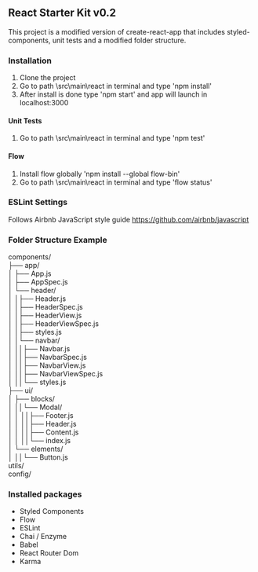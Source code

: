 ## React Starter Kit v0.2
This project is a modified version of create-react-app that includes styled-components, unit tests and a modified folder structure.

### Installation
1. Clone the project
2. Go to path \src\main\react in terminal and type 'npm install'
3. After install is done type 'npm start' and app will launch in localhost:3000

#### Unit Tests
1. Go to path \src\main\react in terminal and type 'npm test'

#### Flow
1. Install flow globally 'npm install --global flow-bin'
2. Go to path \src\main\react in terminal and type 'flow status'

### ESLint Settings
Follows Airbnb JavaScript style guide
https://github.com/airbnb/javascript

### Folder Structure Example
components/\
├── app/\
│ ├── App.js\
│ ├── AppSpec.js\
│ └── header/\
│ │├── Header.js\
│ │├── HeaderSpec.js\
│ │├── HeaderView.js\
│ │├── HeaderViewSpec.js\
│ │├── styles.js\
│ │└── navbar/\
│ ││├── Navbar.js\
│ ││├── NavbarSpec.js\
│ ││├── NavbarView.js\
│ ││├── NavbarViewSpec.js\
│ ││└── styles.js\
├── ui/\
│ ├── blocks/\
│ ││└── Modal/\
│ │ ││├── Footer.js\
│ │ ││├── Header.js\
│ │ ││├── Content.js\
│ │ ││└── index.js\
│ └── elements/\
│ ││└── Button.js\
utils/\
config/

### Installed packages

- Styled Components
- Flow
- ESLint
- Chai / Enzyme
- Babel
- React Router Dom
- Karma
